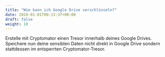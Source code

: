 ```yaml
---
title: "Wie kann ich Google Drive verschlüsseln?"
date: 2020-01-01T00:13:37+00:00
draft: false
weight: 10
---
```


Erstelle mit Cryptomator einen Tresor innerhalb deines Google Drives. Speichere nun deine sensiblen Daten nicht direkt in Google Drive sondern stattdessen im entsperrten Cryptomator-Tresor.